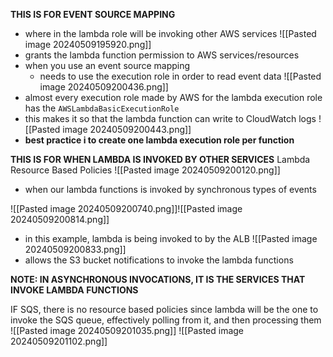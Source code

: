 **THIS IS FOR EVENT SOURCE MAPPING**
- where in the lambda role will be invoking other AWS services
![[Pasted image 20240509195920.png]]
- grants the lambda function permission to AWS services/resources
- when you use an event source mapping
	- needs to use the execution role in order to read event data
![[Pasted image 20240509200436.png]]
- almost every execution role made by AWS for the lambda execution role has the `AWSLambdaBasicExecutionRole`
- this makes it so that the lambda function can write to CloudWatch logs
![[Pasted image 20240509200443.png]]
- **best practice i to create one lambda execution role per function**

**THIS IS FOR WHEN LAMBDA IS INVOKED BY OTHER SERVICES**
Lambda Resource Based Policies
![[Pasted image 20240509200120.png]]
- when our lambda functions is invoked by synchronous types of events

![[Pasted image 20240509200740.png]]![[Pasted image 20240509200814.png]]
- in this example, lambda is being invoked to by the ALB
![[Pasted image 20240509200833.png]]
- allows the S3 bucket notifications to invoke the lambda functions

**NOTE: IN ASYNCHRONOUS INVOCATIONS, IT IS THE SERVICES THAT INVOKE LAMBDA FUNCTIONS**

IF SQS, there is no resource based policies since lambda will be the one to invoke the SQS queue, effectively polling from it, and then processing them
![[Pasted image 20240509201035.png]]
![[Pasted image 20240509201102.png]]